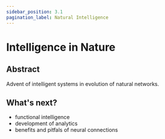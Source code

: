 ```yaml
---
sidebar_position: 3.1
pagination_label: Natural Intelligence
---
```


# Intelligence in Nature
## Abstract
Advent of intelligent systems in evolution of natural networks.

## What's next?
- functional intelligence
- development of analytics
- benefits and pitfals of neural connections
